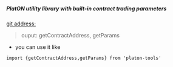 


##### PlatON utility library with built-in contract trading parameters

[git address:](https://github.com/szfdiwang/PlatON-tools/tree/develop)

> ouput: getContractAddress, getParams

- you can use it like


```
import {getContractAddress,getParams} from 'platon-tools'
```